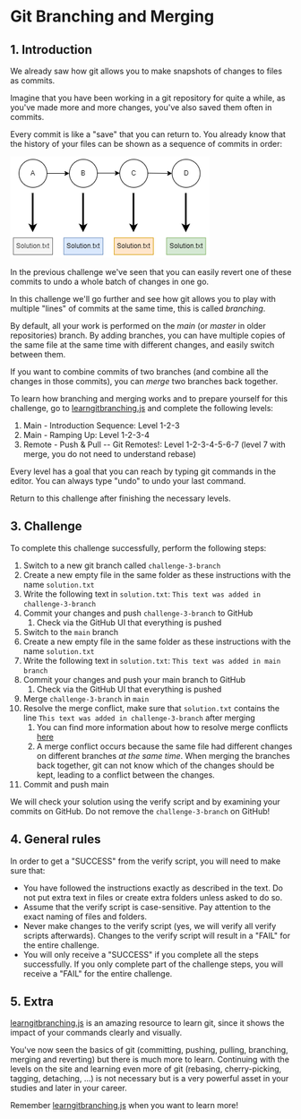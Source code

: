# Git Branching and Merging

## 1. Introduction

We already saw how git allows you to make snapshots of changes to files as commits.

Imagine that you have been working in a git repository for quite a while, as you've made more and more changes, you've also saved them often in commits.

Every commit is like a "save" that you can return to. You already know that the history of your files can be shown as a sequence of commits in order:

<a href="./commit-history.png" target="_blank">
    <img src="./commit-history.png">
</a>

In the previous challenge we've seen that you can easily revert one of these commits to undo a whole batch of changes in one go.

In this challenge we'll go further and see how git allows you to play with multiple "lines" of commits at the same time, this is called _branching_.

By default, all your work is performed on the _main_ (or _master_ in older repositories) branch. By adding branches, you can have multiple copies of the same file at the same time with different changes, and easily switch between them.

If you want to combine commits of two branches (and combine all the changes in those commits), you can _merge_ two branches back together.

To learn how branching and merging works and to prepare yourself for this challenge, go to [learngitbranching.js](https://learngitbranching.js.org/) and complete the following levels:

1. Main - Introduction Sequence: Level 1-2-3
1. Main - Ramping Up: Level 1-2-3-4
1. Remote - Push & Pull -- Git Remotes!: Level 1-2-3-4-5-6-7 (level 7 with merge, you do not need to understand rebase)

Every level has a goal that you can reach by typing git commands in the editor. You can always type "undo" to undo your last command.

Return to this challenge after finishing the necessary levels.

## 3. Challenge

To complete this challenge successfully, perform the following steps:

1. Switch to a new git branch called `challenge-3-branch`
1. Create a new empty file in the same folder as these instructions with the name `solution.txt`
1. Write the following text in `solution.txt`: `This text was added in challenge-3-branch`
1. Commit your changes and push `challenge-3-branch` to GitHub
    1. Check via the GitHub UI that everything is pushed
1. Switch to the `main` branch
1. Create a new empty file in the same folder as these instructions with the name `solution.txt`
1. Write the following text in `solution.txt`: `This text was added in main branch`
1. Commit your changes and push your main branch to GitHub
    1. Check via the GitHub UI that everything is pushed
1. Merge `challenge-3-branch` in `main`
1. Resolve the merge conflict, make sure that `solution.txt` contains the line `This text was added in challenge-3-branch` after merging
    1. You can find more information about how to resolve merge conflicts [here](https://docs.github.com/en/pull-requests/collaborating-with-pull-requests/addressing-merge-conflicts/resolving-a-merge-conflict-using-the-command-line)
    1. A merge conflict occurs because the same file had different changes on different branches _at the same time_. When merging the branches back together, git can not know which of the changes should be kept, leading to a conflict between the changes.
1. Commit and push main

We will check your solution using the verify script and by examining your commits on GitHub. Do not remove the `challenge-3-branch` on GitHub!

## 4. General rules

In order to get a "SUCCESS" from the verify script, you will need to make sure that:

-   You have followed the instructions exactly as described in the text. Do not put extra text in files or create extra folders unless asked to do so.
-   Assume that the verify script is case-sensitive. Pay attention to the exact naming of files and folders.
-   Never make changes to the verify script (yes, we will verify all verify scripts afterwards). Changes to the verify script will result in a "FAIL" for the entire challenge.
-   You will only receive a "SUCCESS" if you complete all the steps successfully. If you only complete part of the challenge steps, you will receive a "FAIL" for the entire challenge.

## 5. Extra

[learngitbranching.js](https://learngitbranching.js.org/) is an amazing resource to learn git, since it shows the impact of your commands clearly and visually.

You've now seen the basics of git (committing, pushing, pulling, branching, merging and reverting) but there is much more to learn. Continuing with the levels on the site and learning even more of git (rebasing, cherry-picking, tagging, detaching, ...) is not necessary but is a very powerful asset in your studies and later in your career.

Remember [learngitbranching.js](https://learngitbranching.js.org/) when you want to learn more!